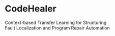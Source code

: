 # CodeHealer
Context-based Transfer Learning for Structuring Fault Localization and Program Repair Automation
